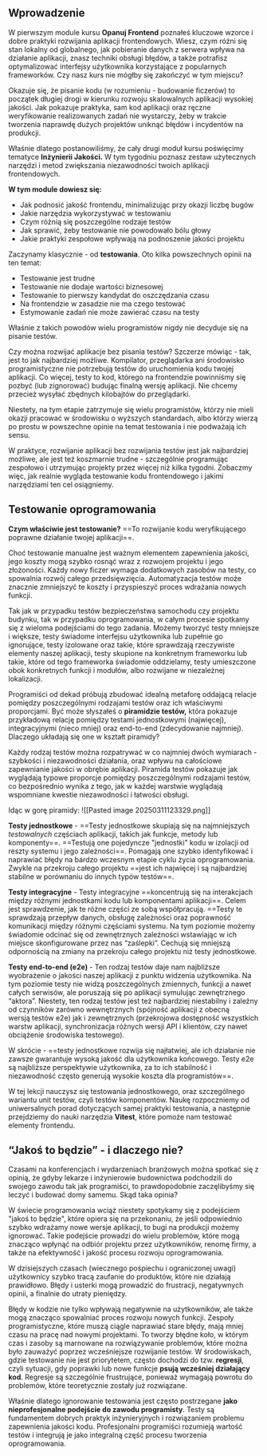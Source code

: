 ## Wprowadzenie

W pierwszym module kursu **Opanuj Frontend** poznałeś kluczowe wzorce i dobre praktyki rozwijania aplikacji frontendowych. Wiesz, czym różni się stan lokalny od globalnego, jak pobieranie danych z serwera wpływa na działanie aplikacji, znasz techniki obsługi błędów, a także potrafisz optymalizować interfejsy użytkownika korzystające z popularnych frameworków. Czy nasz kurs nie mógłby się zakończyć w tym miejscu?

Okazuje się, że pisanie kodu (w rozumieniu - budowanie ficzerów) to początek długiej drogi w kierunku rozwoju skalowalnych aplikacji wysokiej jakości. Jak pokazuje praktyka, sam kod aplikacji oraz ręczne weryfikowanie realizowanych zadań nie wystarczy, żeby w trakcie tworzenia naprawdę dużych projektów uniknąć błędów i incydentów na produkcji.

Właśnie dlatego postanowiliśmy, że cały drugi moduł kursu poświęcimy tematyce **Inżynierii Jakości.** W tym tygodniu poznasz zestaw użytecznych narzędzi i metod zwiększania niezawodności twoich aplikacji frontendowych.

**W tym module dowiesz się:**

- Jak podnosić jakość frontendu, minimalizując przy okazji liczbę bugów
- Jakie narzędzia wykorzystywać w testowaniu
- Czym różnią się poszczególne rodzaje testów
- Jak sprawić, żeby testowanie nie powodowało bólu głowy
- Jakie praktyki zespołowe wpływają na podnoszenie jakości projektu

Zaczynamy klasycznie - od **testowania**. Oto kilka powszechnych opinii na ten temat:

- Testowanie jest trudne
- Testowanie nie dodaje wartości biznesowej
- Testowanie to pierwszy kandydat do oszczędzania czasu
- Na frontendzie w zasadzie nie ma czego testować
- Estymowanie zadań nie może zawierać czasu na testy

Właśnie z takich powodów wielu programistów nigdy nie decyduje się na pisanie testów.

Czy można rozwijać aplikacje bez pisania testów? Szczerze mówiąc - tak, jest to jak najbardziej możliwe. Kompilator, przeglądarka ani środowisko programistyczne nie potrzebują testów do uruchomienia kodu twojej aplikacji. Co więcej, testy to kod, którego na frontendzie powinniśmy się pozbyć (lub zignorować) budując finalną wersję aplikacji. Nie chcemy przecież wysyłać zbędnych kilobajtów do przeglądarki.

Niestety, na tym etapie zatrzymuje się wielu programistów, którzy nie mieli okazji pracować w środowisku o wyższych standardach, albo którzy wierzą po prostu w powszechne opinie na temat testowania i nie podważają ich sensu.

W praktyce, rozwijanie aplikacji bez rozwijania testów jest jak najbardziej możliwe, ale jest też koszmarnie trudne - szczególnie programując zespołowo i utrzymując projekty przez więcej niż kilka tygodni. Zobaczmy więc, jak realnie wygląda testowanie kodu frontendowego i jakimi narzędziami ten cel osiągniemy.

## Testowanie oprogramowania

**Czym właściwie jest testowanie?** ==To rozwijanie kodu weryfikującego poprawne działanie twojej aplikacji==.

Choć testowanie manualne jest ważnym elementem zapewnienia jakości, jego koszty mogą szybko rosnąć wraz z rozwojem projektu i jego złożoności. Każdy nowy ficzer wymaga dodatkowych zasobów na testy, co spowalnia rozwój całego przedsięwzięcia. Automatyzacja testów może znacznie zmniejszyć te koszty i przyspieszyć proces wdrażania nowych funkcji.

Tak jak w przypadku testów bezpieczeństwa samochodu czy projektu budynku, tak w przypadku oprogramowania, w całym procesie spotkamy się z wieloma podejściami do tego zadania. Możemy tworzyć testy mniejsze i większe, testy świadome interfejsu użytkownika lub zupełnie go ignorujące, testy izolowane oraz takie, które sprawdzają rzeczywiste elementy naszej aplikacji, testy skupione na konkretnym frameworku lub takie, które od tego frameworka świadomie oddzielamy, testy umieszczone obok konkretnych funkcji i modułów, albo rozwijane w niezależnej lokalizacji.

Programiści od dekad próbują zbudować idealną metaforę oddającą relacje pomiędzy poszczególnymi rodzajami testów oraz ich właściwymi proporcjami. Być może słyszałeś o **piramidzie testów,** która pokazuje przykładową relację pomiędzy testami jednostkowymi (najwięcej), integracyjnymi (nieco mniej) oraz end-to-end (zdecydowanie najmniej). Dlaczego układają się one w kształt piramidy?

Każdy rodzaj testów można rozpatrywać w co najmniej dwóch wymiarach - szybkości i niezawodności działania, oraz wpływu na całościowe zapewnianie jakości w obrębie aplikacji. Piramida testów pokazuje jak wyglądają typowe proporcje pomiędzy poszczególnymi rodzajami testów, co bezpośrednio wynika z tego, jak w każdej warstwie wyglądają wspomniane kwestie niezawodności i łatwości obsługi.

Idąc w gorę piramidy:
![[Pasted image 20250311123329.png]]

**Testy jednostkowe** - ==Testy jednostkowe skupiają się na najmniejszych _testowalnych_ częściach aplikacji, takich jak funkcje, metody lub komponenty==. ==Testują one pojedyncze "jednostki" kodu w izolacji od reszty systemu i jego zależności==. Pomagają one szybko identyfikować i naprawiać błędy na bardzo wczesnym etapie cyklu życia oprogramowania. Zwykle na przekroju całego projektu ==jest ich najwięcej i są najbardziej stabilne w porównaniu do innych typów testów==.

**Testy integracyjne** - Testy integracyjne ==koncentrują się na interakcjach między różnymi jednostkami kodu lub komponentami aplikacji==. Celem jest sprawdzenie, jak te różne części ze sobą współpracują. ==Testy te sprawdzają przepływ danych, obsługę zależności oraz poprawność komunikacji między różnymi częściami systemu. Na tym poziomie możemy świadomie odcinać się od zewnętrznych zależności wstawiając w ich miejsce skonfigurowane przez nas “zaślepki”. Cechują się mniejszą odpornością na zmiany na przekroju całego projektu niż testy jednostkowe.

**Testy end-to-end (e2e)** - Ten rodzaj testów daje nam najbliższe wyobrażenie o jakości naszej aplikacji z punktu widzenia użytkownika. Na tym poziomie testy nie widzą poszczególnych zmiennych, funkcji a nawet całych serwisów, ale poruszają się po aplikacji symulując zewnętrznego “aktora”. Niestety, ten rodzaj testów jest też najbardziej niestabilny i zależny od czynników zarówno wewnętrznych (spójność aplikacji z obecną wersją testów e2e) jak i zewnętrznych (przekrojowa dostępność wszystkich warstw aplikacji, synchronizacja różnych wersji API i klientów, czy nawet obciążenie środowiska testowego).

W skrócie - ==testy jednostkowe rozwija się najłatwiej, ale ich działanie nie zawsze gwarantuje wysoką jakość dla użytkownika końcowego. Testy e2e są najbliższe perspektywie użytkownika, za to ich stabilność i niezawodność często generują wysokie koszta dla programistów==.

W tej lekcji nauczysz się testowania jednostkowego, oraz szczególnego wariantu unit testów, czyli testów komponentów. Naukę rozpoczniemy od uniwersalnych porad dotyczących samej praktyki testowania, a następnie przejdziemy do nauki narzędzia **Vitest**, które pomoże nam testować elementy frontendu.

## “Jakoś to będzie” - i dlaczego nie?

Czasami na konferencjach i wydarzeniach branżowych można spotkać się z opinią, że gdyby lekarze i inżynierowie budownictwa podchodzili do swojego zawodu tak jak programiści, to prawdopodobnie zaczęlibyśmy się leczyć i budować domy samemu. Skąd taka opinia?

W świecie programowania wciąż niestety spotykamy się z podejściem "jakoś to będzie", które opiera się na przekonaniu, że jeśli odpowiednio szybko wdrażamy nowe wersje aplikacji, to bugi na produkcji możemy ignorować. Takie podejście prowadzi do wielu problemów, które mogą znacząco wpłynąć na odbiór projektu przez użytkowników, renomę firmy, a także na efektywność i jakość procesu rozwoju oprogramowania.

W dzisiejszych czasach (wiecznego pośpiechu i ograniczonej uwagi) użytkownicy szybko tracą zaufanie do produktów, które nie działają prawidłowo. Błędy i usterki mogą prowadzić do frustracji, negatywnych opinii, a finalnie do utraty pieniędzy.

Błędy w kodzie nie tylko wpływają negatywnie na użytkowników, ale także mogą znacząco spowalniać proces rozwoju nowych funkcji. Zespoły programistyczne, które muszą ciągle naprawiać stare błędy, mają mniej czasu na pracę nad nowymi projektami. To tworzy błędne koło, w którym czas i zasoby są marnowane na rozwiązywanie problemów, które można było zauważyć poprzez wcześniejsze rozwijanie testów. W środowiskach, gdzie testowanie nie jest priorytetem, często dochodzi do tzw. **regresji**, czyli sytuacji, gdy poprawki lub nowe funkcje **psują wcześniej działający kod**. Regresje są szczególnie frustrujące, ponieważ wymagają powrotu do problemów, które teoretycznie zostały już rozwiązane.

Właśnie dlatego ignorowanie testowania jest często postrzegane **jako nieprofesjonalne podejście do zawodu programisty**. Testy są fundamentem dobrych praktyk inżynieryjnych i rozwiązaniem problemu zapewnienia jakości kodu. Profesjonalni programiści rozumieją wartość testów i integrują je jako integralną część procesu tworzenia oprogramowania.